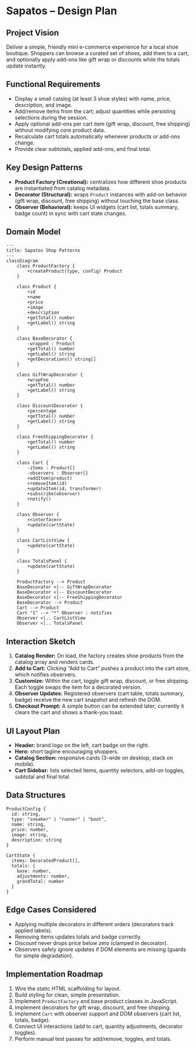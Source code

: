 # Sapatos – Design Plan

## Project Vision
Deliver a simple, friendly mini e-commerce experience for a local shoe boutique. Shoppers can browse a curated set of shoes, add them to a cart, and optionally apply add-ons like gift wrap or discounts while the totals update instantly.

## Functional Requirements
- Display a small catalog (at least 3 shoe styles) with name, price, description, and image.
- Add/remove items from the cart; adjust quantities while persisting selections during the session.
- Apply optional add-ons per cart item (gift wrap, discount, free shipping) without modifying core product data.
- Recalculate cart totals automatically whenever products or add-ons change.
- Provide clear subtotals, applied add-ons, and final total.

## Key Design Patterns
- **Product Factory (Creational):** centralizes how different shoe products are instantiated from catalog metadata.
- **Decorator (Structural):** wraps `Product` instances with add-on behavior (gift wrap, discount, free shipping) without touching the base class.
- **Observer (Behavioral):** keeps UI widgets (cart list, totals summary, badge count) in sync with cart state changes.

## Domain Model
```mermaid
---
title: Sapatos Shop Patterns
---
classDiagram
    class ProductFactory {
        +createProduct(type, config) Product
    }

    class Product {
        +id
        +name
        +price
        +image
        +description
        +getTotal() number
        +getLabel() string
    }

    class BaseDecorator {
        -wrapped : Product
        +getTotal() number
        +getLabel() string
        +getDecorations() string[]
    }

    class GiftWrapDecorator {
        +wrapFee
        +getTotal() number
        +getLabel() string
    }

    class DiscountDecorator {
        +percentage
        +getTotal() number
        +getLabel() string
    }

    class FreeShippingDecorator {
        +getTotal() number
        +getLabel() string
    }

    class Cart {
        -items : Product[]
        -observers : Observer[]
        +addItem(product)
        +removeItem(id)
        +updateItem(id, transformer)
        +subscribe(observer)
        +notify()
    }

    class Observer {
        <<interface>>
        +update(cartState)
    }

    class CartListView {
        +update(cartState)
    }

    class TotalsPanel {
        +update(cartState)
    }

    ProductFactory --> Product
    BaseDecorator <|-- GiftWrapDecorator
    BaseDecorator <|-- DiscountDecorator
    BaseDecorator <|-- FreeShippingDecorator
    BaseDecorator --> Product
    Cart --> Product
    Cart "1" --> "*" Observer : notifies
    Observer <|.. CartListView
    Observer <|.. TotalsPanel
```

## Interaction Sketch
1. **Catalog Render:** On load, the factory creates shoe products from the catalog array and renders cards.
2. **Add to Cart:** Clicking “Add to Cart” pushes a product into the cart store, which notifies observers.
3. **Customize:** Within the cart, toggle gift wrap, discount, or free shipping. Each toggle swaps the item for a decorated version.
4. **Observer Updates:** Registered observers (cart table, totals summary, badge) receive the new cart snapshot and refresh the DOM.
5. **Checkout Prompt:** A simple button can be extended later; currently it clears the cart and shows a thank-you toast.

## UI Layout Plan
- **Header:** brand logo on the left, cart badge on the right.
- **Hero:** short tagline encouraging shoppers.
- **Catalog Section:** responsive cards (3-wide on desktop, stack on mobile).
- **Cart Sidebar:** lists selected items, quantity selectors, add-on toggles, subtotal and final total.

## Data Structures
```text
ProductConfig {
  id: string,
  type: "sneaker" | "runner" | "boot",
  name: string,
  price: number,
  image: string,
  description: string
}

CartState {
  items: DecoratedProduct[],
  totals: {
    base: number,
    adjustments: number,
    grandTotal: number
  }
}
```

## Edge Cases Considered
- Applying multiple decorators in different orders (decorators track applied labels).
- Removing items updates totals and badge correctly.
- Discount never drops price below zero (clamped in decorator).
- Observers safely ignore updates if DOM elements are missing (guards for simple degradation).

## Implementation Roadmap
1. Wire the static HTML scaffolding for layout.
2. Build styling for clean, simple presentation.
3. Implement `ProductFactory` and base product classes in JavaScript.
4. Implement decorators for gift wrap, discount, and free shipping.
5. Implement `Cart` with observer support and DOM observers (cart list, totals, badge).
6. Connect UI interactions (add to cart, quantity adjustments, decorator toggles).
7. Perform manual test passes for add/remove, toggles, and totals.
